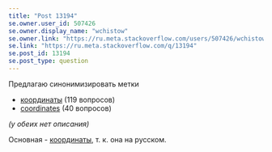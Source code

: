 ```yaml
---
title: "Post 13194"
se.owner.user_id: 507426
se.owner.display_name: "wchistow"
se.owner.link: "https://ru.meta.stackoverflow.com/users/507426/wchistow"
se.link: "https://ru.meta.stackoverflow.com/q/13194"
se.post_id: 13194
se.post_type: question
---
```

<p>Предлагаю синонимизировать метки</p>
<ul>
<li><a href="https://ru.stackoverflow.com/questions/tagged/%d0%ba%d0%be%d0%be%d1%80%d0%b4%d0%b8%d0%bd%d0%b0%d1%82%d1%8b" class="post-tag" title="показать вопросы с меткой [координаты]" aria-label="показать вопросы с меткой [координаты]" rel="tag" aria-labelledby="tag-координаты-tooltip-container">координаты</a> (119 вопросов)</li>
<li><a href="https://ru.stackoverflow.com/questions/tagged/coordinates" class="post-tag" title="показать вопросы с меткой [coordinates]" aria-label="показать вопросы с меткой [coordinates]" rel="tag" aria-labelledby="tag-coordinates-tooltip-container">coordinates</a> (40 вопросов)</li>
</ul>
<p><em>(у обеих нет описания)</em></p>
<p>Основная - <a href="https://ru.stackoverflow.com/questions/tagged/%d0%ba%d0%be%d0%be%d1%80%d0%b4%d0%b8%d0%bd%d0%b0%d1%82%d1%8b" class="post-tag" title="показать вопросы с меткой [координаты]" aria-label="показать вопросы с меткой [координаты]" rel="tag" aria-labelledby="tag-координаты-tooltip-container">координаты</a>, т. к. она на русском.</p>
